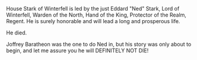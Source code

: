 House Stark of Winterfell is led by the just Eddard "Ned" Stark, Lord of
Winterfell, Warden of the North, Hand of the King, Protector of the Realm,
Regent.  He is surely honorable and will lead a long and prosperous life.

He died.

Joffrey Baratheon was the one to do Ned in, but his story was only about to begin, and let me assure you he will DEFINITELY NOT DIE!
